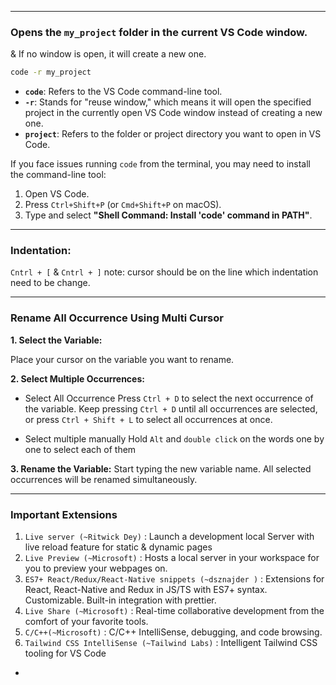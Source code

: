 

---

### Opens the `my_project` folder in the current VS Code window. 
& If no window is open, it will create a new one.

```bash
code -r my_project
```

- **`code`**: Refers to the VS Code command-line tool.
- **`-r`**: Stands for "reuse window," which means it will open the specified project in the currently open VS Code window instead of creating a new one.
- **`project`**: Refers to the folder or project directory you want to open in VS Code.

If you face issues running `code` from the terminal, you may need to install the command-line tool:

1. Open VS Code.
2. Press `Ctrl+Shift+P` (or `Cmd+Shift+P` on macOS).
3. Type and select **"Shell Command: Install 'code' command in PATH"**.

---
### Indentation:

`Cntrl + [` & `Cntrl + ]`
note: cursor should be on the line which indentation need to be change.

---
### Rename All Occurrence Using Multi Cursor

**1. Select the Variable:**

Place your cursor on the variable you want to rename.

**2. Select Multiple Occurrences:**

- Select All Occurrence
Press `Ctrl + D` to select the next occurrence of the variable.
Keep pressing `Ctrl + D` until all occurrences are selected, or press `Ctrl + Shift + L` to select all occurrences at once.

- Select multiple manually
Hold `Alt` and `double click` on the words one by one to select each of them

**3. Rename the Variable:**
Start typing the new variable name. All selected occurrences will be renamed simultaneously.

---
### Important Extensions
1. `Live server (~Ritwick Dey)` : Launch a development local Server with live reload feature for static & dynamic pages
2. `Live Preview (~Microsoft)` : Hosts a local server in your workspace for you to preview your webpages on.
3. `ES7+ React/Redux/React-Native snippets (~dsznajder )` : Extensions for React, React-Native and Redux in JS/TS with ES7+ syntax. Customizable. Built-in integration with prettier.
4. `Live Share (~Microsoft)` : Real-time collaborative development from the comfort of your favorite tools.
5. `C/C++(~Microsoft)` : C/C++ IntelliSense, debugging, and code browsing.
6. `Tailwind CSS IntelliSense (~Tailwind Labs)` : Intelligent Tailwind CSS tooling for VS Code
-
